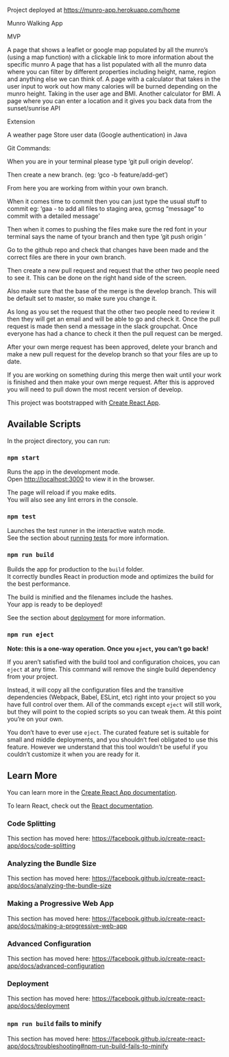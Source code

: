 Project deployed at https://munro-app.herokuapp.com/home



Munro Walking App

MVP

A page that shows a leaflet or google map populated by all the munro’s (using a map function) with a clickable link to more information about the specific munro
A page that has a list populated with all the munro data where you can filter by different properties including height, name, region and anything else we can think of.
A page with a calculator that takes in the user input to work out how many calories will be burned depending on the munro height. Taking in the user age and BMI. Another calculator for BMI.
A page where you can enter a location and it gives you back data from the sunset/sunrise API

Extension

A weather page
Store user data (Google authentication) in Java






Git Commands:

When you are in your terminal please type ‘git pull origin develop’.

Then create a new branch. (eg: ‘gco -b feature/add-get’)

From here you are working from within your own branch.


When it comes time to commit then you can just type the usual stuff to commit eg: ‘gaa - to add all files to staging area, gcmsg “message” to commit with a detailed message’

Then when it comes to pushing the files make sure the red font in your terminal says the name of tyour branch and then type ‘git push origin <branchname>’

Go to the github repo and check that changes have been made and the correct files are there in your own branch.

Then create a new pull request and request that the other two people need to see it. This can be done on the right hand side of the screen.

Also make sure that the base of the merge is the develop branch. This will be default set to master, so make sure you change it.

As long as you set the request that the other two people need to review it then they will get an email and will be able to go and check it. Once the pull request is made then send a message in the slack groupchat. Once everyone has had a chance to check it then the pull request can be merged.

After your own merge request has been approved, delete your branch and make a new pull request for the develop branch so that your files are up to date.

If you are working on something during this merge then wait until your work is finished and then make your own merge request. After this is approved you will need to pull down the most recent version of develop.








This project was bootstrapped with [Create React App](https://github.com/facebook/create-react-app).

## Available Scripts

In the project directory, you can run:

### `npm start`

Runs the app in the development mode.<br>
Open [http://localhost:3000](http://localhost:3000) to view it in the browser.

The page will reload if you make edits.<br>
You will also see any lint errors in the console.

### `npm test`

Launches the test runner in the interactive watch mode.<br>
See the section about [running tests](https://facebook.github.io/create-react-app/docs/running-tests) for more information.

### `npm run build`

Builds the app for production to the `build` folder.<br>
It correctly bundles React in production mode and optimizes the build for the best performance.

The build is minified and the filenames include the hashes.<br>
Your app is ready to be deployed!

See the section about [deployment](https://facebook.github.io/create-react-app/docs/deployment) for more information.

### `npm run eject`

**Note: this is a one-way operation. Once you `eject`, you can’t go back!**

If you aren’t satisfied with the build tool and configuration choices, you can `eject` at any time. This command will remove the single build dependency from your project.

Instead, it will copy all the configuration files and the transitive dependencies (Webpack, Babel, ESLint, etc) right into your project so you have full control over them. All of the commands except `eject` will still work, but they will point to the copied scripts so you can tweak them. At this point you’re on your own.

You don’t have to ever use `eject`. The curated feature set is suitable for small and middle deployments, and you shouldn’t feel obligated to use this feature. However we understand that this tool wouldn’t be useful if you couldn’t customize it when you are ready for it.

## Learn More

You can learn more in the [Create React App documentation](https://facebook.github.io/create-react-app/docs/getting-started).

To learn React, check out the [React documentation](https://reactjs.org/).

### Code Splitting

This section has moved here: https://facebook.github.io/create-react-app/docs/code-splitting

### Analyzing the Bundle Size

This section has moved here: https://facebook.github.io/create-react-app/docs/analyzing-the-bundle-size

### Making a Progressive Web App

This section has moved here: https://facebook.github.io/create-react-app/docs/making-a-progressive-web-app

### Advanced Configuration

This section has moved here: https://facebook.github.io/create-react-app/docs/advanced-configuration

### Deployment

This section has moved here: https://facebook.github.io/create-react-app/docs/deployment

### `npm run build` fails to minify

This section has moved here: https://facebook.github.io/create-react-app/docs/troubleshooting#npm-run-build-fails-to-minify
